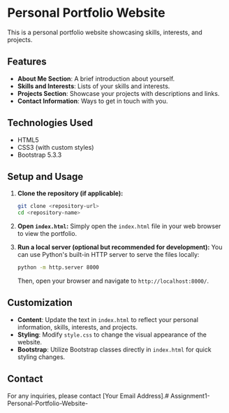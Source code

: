 # Personal Portfolio Website

This is a personal portfolio website showcasing skills, interests, and projects.

## Features

- **About Me Section**: A brief introduction about yourself.
- **Skills and Interests**: Lists of your skills and interests.
- **Projects Section**: Showcase your projects with descriptions and links.
- **Contact Information**: Ways to get in touch with you.

## Technologies Used

- HTML5
- CSS3 (with custom styles)
- Bootstrap 5.3.3

## Setup and Usage

1.  **Clone the repository (if applicable):**
    ```bash
    git clone <repository-url>
    cd <repository-name>
    ```

2.  **Open `index.html`:**
    Simply open the `index.html` file in your web browser to view the portfolio.

3.  **Run a local server (optional but recommended for development):**
    You can use Python's built-in HTTP server to serve the files locally:
    ```bash
    python -m http.server 8000
    ```
    Then, open your browser and navigate to `http://localhost:8000/`.

## Customization

- **Content**: Update the text in `index.html` to reflect your personal information, skills, interests, and projects.
- **Styling**: Modify `style.css` to change the visual appearance of the website.
- **Bootstrap**: Utilize Bootstrap classes directly in `index.html` for quick styling changes.

## Contact

For any inquiries, please contact [Your Email Address].#   A s s i g n m e n t 1 - P e r s o n a l - P o r t f o l i o - W e b s i t e -  
 